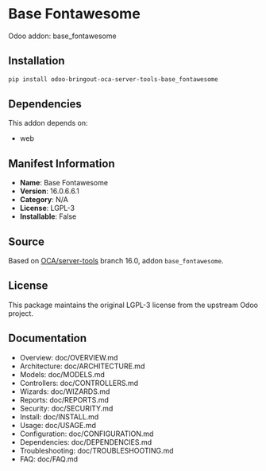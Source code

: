 # Base Fontawesome

Odoo addon: base_fontawesome

## Installation

```bash
pip install odoo-bringout-oca-server-tools-base_fontawesome
```

## Dependencies

This addon depends on:
- web

## Manifest Information

- **Name**: Base Fontawesome
- **Version**: 16.0.6.6.1
- **Category**: N/A
- **License**: LGPL-3
- **Installable**: False

## Source

Based on [OCA/server-tools](https://github.com/OCA/server-tools) branch 16.0, addon `base_fontawesome`.

## License

This package maintains the original LGPL-3 license from the upstream Odoo project.

## Documentation

- Overview: doc/OVERVIEW.md
- Architecture: doc/ARCHITECTURE.md
- Models: doc/MODELS.md
- Controllers: doc/CONTROLLERS.md
- Wizards: doc/WIZARDS.md
- Reports: doc/REPORTS.md
- Security: doc/SECURITY.md
- Install: doc/INSTALL.md
- Usage: doc/USAGE.md
- Configuration: doc/CONFIGURATION.md
- Dependencies: doc/DEPENDENCIES.md
- Troubleshooting: doc/TROUBLESHOOTING.md
- FAQ: doc/FAQ.md
